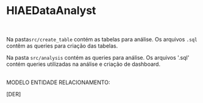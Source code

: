 # HIAEDataAnalyst
<br>

Na pasta`src/create_table` contém as tabelas para análise. Os arquivos `.sql` contêm as queries para criação das tabelas.
<br>

Na pasta `src/analysis` contém as queries para análise. Os arquivos '.sql' contém queries utilizadas na análise e criação de dashboard. 

<br>
MODELO ENTIDADE RELACIONAMENTO: 

[DER]
